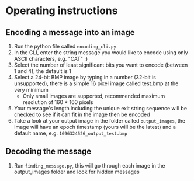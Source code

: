 # Operating instructions

## Encoding a message into an image

1. Run the python file called `encoding_cli.py`
2. In the CLI, enter the string message you would like to encode using only ASCII characters, e.g. "CAT" :)
3. Select the number of least significant bits you want to encode (between 1 and 4), the default is 1
4. Select a 24-bit BMP image by typing in a number (32-bit is unsupported), there is a simple 16 pixel image called test.bmp at the very minimum
   * Only small images are supported, recommended maximum resolution of 160 * 160 pixels
5. Your message's length including the unique exit string sequence will be checked to see if it can fit in the image then be encoded
6. Take a look at your output image in the folder called `output_images`, the image will have an epoch timestamp (yours will be the latest) and a default name, e.g. `1696324526_output_test.bmp`

## Decoding the message

1. Run `finding_message.py`, this will go through each image in the output_images folder and look for hidden messages
